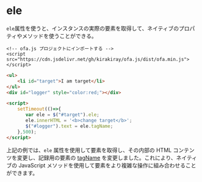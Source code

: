 # ele

`ele`属性を使うと、インスタンスの実際の要素を取得して、ネイティブのプロパティやメソッドを使うことができる。

<html-viewer>

```
<!-- ofa.js プロジェクトにインポートする -->
<script src="https://cdn.jsdelivr.net/gh/kirakiray/ofa.js/dist/ofa.min.js"></script>
```

```html
<ul>
    <li id="target">I am target</li>
</ul>
<div id="logger" style="color:red;"></div>

<script>
    setTimeout(()=>{
       var ele = $("#target").ele;
       ele.innerHTML = '<b>change target</b>';
       $("#logger").text = ele.tagName;
    },500);
</script>
```

</html-viewer>

上記の例では、`ele` 属性を使用して要素を取得し、その内部の HTML コンテンツを変更し、記録用の要素の [tagName](https://developer.mozilla.org/ja/docs/Web/API/Element/tagName) を変更しました。これにより、ネイティブの JavaScript メソッドを使用して要素をより複雑な操作に組み合わせることができます。
